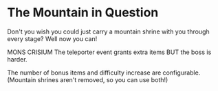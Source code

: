 # The Mountain in Question
Don't you wish you could just carry a mountain shrine with you through every stage? Well now you can!

MONS CRISIUM
The teleporter event grants extra items BUT the boss is harder.

The number of bonus items and difficulty increase are configurable.
(Mountain shrines aren't removed, so you can use both!)

